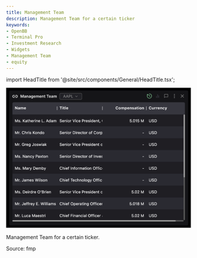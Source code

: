 ```yaml
---
title: Management Team
description: Management Team for a certain ticker
keywords:
- OpenBB
- Terminal Pro
- Investment Research
- Widgets
- Management Team
- equity
---
```


import HeadTitle from '@site/src/components/General/HeadTitle.tsx';

<HeadTitle title="Management Team - equity | OpenBB Terminal Pro Docs" />

<img
    src="https://raw.githubusercontent.com/OpenBB-finance/widgets-library/main/equity/management_team.png"
    alt="OpenBB Terminal Pro Widgets Library"
/>

Management Team for a certain ticker.

Source: fmp

